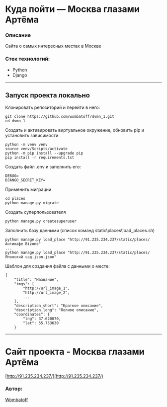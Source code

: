 
# Куда пойти — Москва глазами Артёма
### Описание
Сайта о самых интересных местах в Москве

### Стек технологий:
- Python
- Django
---


## Запуск проекта локально
Клонировать репозиторий и перейти в него:
```
git clone https://github.com/wombatoff/dvmn_1.git
cd dvmn_1
```

Создать и активировать виртуальное окружение, обновить pip и установить зависимости:
```
python -m venv venv
source venv/Scripts/activate
python -m pip install --upgrade pip
pip install -r requirements.txt
```

Создать файл .env и заполнить его:
```
DEBUG=
DJANGO_SECRET_KEY=
```

Применить миграции
```
cd places
python manage.py migrate
```

Создать суперпользователя
```
python manage.py createsuperuser
```

Заполнить базу данными (список команд static\places\load_places.sh)
```
python manage.py load_place "http://91.235.234.237/static/places/Антикафе Bizone"
...
python manage.py load_place "http://91.235.234.237/static/places/Японский сад.json.json"
```
Шаблон для создания файла с данными о месте:
```
{
    "title": "Название",
    "imgs": [
        "http://url_image_1",
        "http://url_image_2",
        ...
    ],
    "description_short": "Краткое описание",
    "description_long": "Полное описание",
    "coordinates": {
        "lng": 37.620070,
        "lat": 55.753630
    }
```
---
# Сайт проекта - Москва глазами Артёма

[http://91.235.234.237/](http://91.235.234.237/)


    


### Автор:

[Wombatoff](https://github.com/wombatoff/)